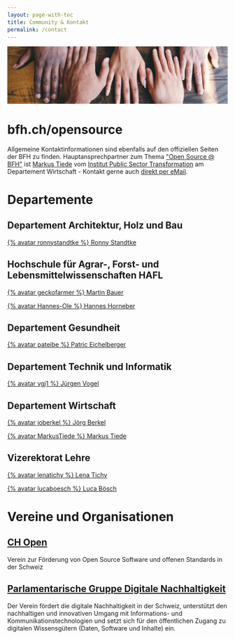 ```yaml
---
layout: page-with-toc
title: Community & Kontakt
permalink: /contact
---
```


[![](img/community.jpg)](https://unsplash.com/de/fotos/LjqARJaJotc)

# bfh.ch/opensource

Allgemeine Kontaktinformationen sind ebenfalls auf den offiziellen Seiten der BFH zu finden. Hauptansprechpartner zum Thema ["Open Source @ BFH"](https://bfh.ch/opensource) ist [Markus Tiede](https://www.bfh.ch/de/ueber-die-bfh/personen/wqt4t23oxq3q/) vom [Institut Public Sector Transformation](http://bfh.ch/ipst) am Departement Wirtschaft - Kontakt gerne auch [direkt per eMail](mailto:opensource[at]bfh.ch).

# Departemente 

## Departement Architektur, Holz und Bau

[{% avatar ronnystandtke %} Ronny Standtke](https://www.bfh.ch/de/ueber-die-bfh/personen/et7lw7r3xm2r/)

## Hochschule für Agrar-, Forst- und Lebensmittelwissenschaften HAFL

[{% avatar geckofarmer %} Martin Bauer](https://www.bfh.ch/de/martin-bauer)

[{% avatar Hannes-Ole %} Hannes Horneber](https://www.bfh.ch/de/hannes-ole-horneber)

## Departement Gesundheit

[{% avatar pateibe %} Patric Eichelberger](https://www.bfh.ch/de/patric-eichelberger)

## Departement Technik und Informatik

[{% avatar vgj1 %} Jürgen Vogel](https://www.bfh.ch/de/ueber-die-bfh/personen/dftzu4f3f2o2/)

## Departement Wirtschaft

[{% avatar joberkel %} Jörg Berkel](https://www.bfh.ch/de/joerg-berkel)

[{% avatar MarkusTiede %} Markus Tiede](https://www.bfh.ch/de/markus-andreas-tiede)

## Vizerektorat Lehre

[{% avatar lenatichy %} Lena Tichy](https://www.bfh.ch/de/ueber-die-bfh/personen/zjgyrymvn42q/)

[{% avatar lucaboesch %} Luca Bösch](https://www.bfh.ch/de/ueber-die-bfh/personen/bzaqj4m7wyyb/)

# Vereine und Organisationen

## [CH Open](https://www.ch-open.ch)
Verein zur Förderung von Open Source Software und offenen Standards in der Schweiz

## [Parlamentarische Gruppe Digitale Nachhaltigkeit ](https://www.parldigi.ch)
Der Verein fördert die digitale Nachhaltigkeit in der Schweiz, unterstützt den nachhaltigen und innovativen Umgang mit Informations- und Kommunikationstechnologien und setzt sich für den öffentlichen Zugang zu digitalen Wissensgütern (Daten, Software und Inhalte) ein. 
